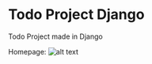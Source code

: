 # Todo Project Django
 Todo Project made in Django

Homepage:
![alt text](https://github.com/ryuuzu//blob/todo_project_django/docs/images/homepage.jpeg?raw=true)
